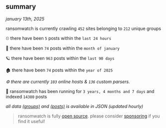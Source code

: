
## summary
_january 13th, 2025_

ransomwatch is currently crawling `452` sites belonging to `212` unique groups

⏲ there have been `5` posts within the `last 24 hours`

🦈 there have been `74` posts within the `month of january`

🪐 there have been `963` posts within the `last 90 days`

🏚 there have been `74` posts within the `year of 2025`

_⚙️ there are currently `103` online hosts & `136` custom parsers._

🦕 ransomwatch has been running for `3 years, 4 months and 7 days` and indexed `14380` posts

_all data  [(groups)](http://ransomwhat.telemetry.ltd/groups) and [(posts)](http://ransomwhat.telemetry.ltd/posts) is available in JSON (updated hourly)_

> ransomwatch is fully [open source](https://github.com/joshhighet/ransomwatch#ransomwatch--). please consider [sponsoring](https://github.com/sponsors/joshhighet) if you find it useful!
